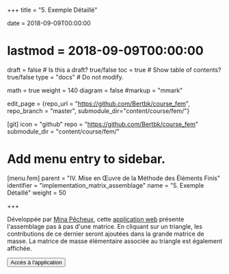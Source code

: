 +++
title = "5. Exemple Détaillé"

date = 2018-09-09T00:00:00
# lastmod = 2018-09-09T00:00:00

draft = false  # Is this a draft? true/false
toc = true  # Show table of contents? true/false
type = "docs"  # Do not modify.

math = true
weight = 140
diagram = false
#markup = "mmark"

edit_page = {repo_url = "https://github.com/Bertbk/course_fem", repo_branch = "master", submodule_dir="content/course/fem/"}

[git]
  icon = "github"
  repo = "https://github.com/Bertbk/course_fem"
  submodule_dir = "content/course/fem/"


# Add menu entry to sidebar.
[menu.fem]
  parent = "IV. Mise en Œuvre de la Méthode des Éléments Finis"
  identifier = "implementation_matrix_assemblage"
  name = "5. Exemple Détaillé"
  weight = 50

+++


Développée par [Mina Pêcheux](http://minapecheux.com), cette [application web](../app/matrix-assembly/index.html) présente l'assemblage pas à pas d'une matrice. En cliquant sur un triangle, les contributions de ce dernier seront ajoutées dans la grande matrice de masse. La matrice de masse élémentaire associée au triangle est également affichée.

[<button type="button" class="btn btn-outline-primary">Accès à l'application</button>](../app/matrix-assembly/index.html) 
